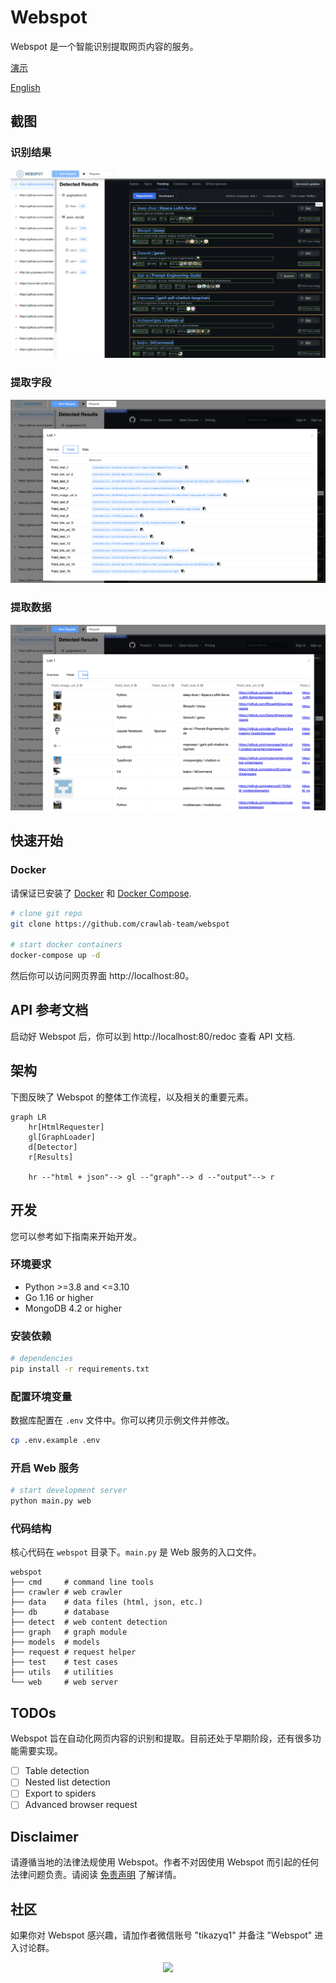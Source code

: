 # Webspot

Webspot 是一个智能识别提取网页内容的服务。

[演示](https://webspot.crawlab.net)

[English](https://github.com/crawlab-team/webspot)

## 截图

### 识别结果

![](./docs/screenshots/screenshot-result-list.png)

### 提取字段

![](./docs/screenshots/screenshot-extracted-fields.png)

### 提取数据

![](./docs/screenshots/screenshot-extracted-data.png)

## 快速开始

### Docker

请保证已安装了 [Docker](https://docs.docker.com/) 和 [Docker Compose](https://docs.docker.com/compose/).

```bash
# clone git repo
git clone https://github.com/crawlab-team/webspot

# start docker containers
docker-compose up -d
```

然后你可以访问网页界面 http://localhost:80。

## API 参考文档

启动好 Webspot 后，你可以到 http://localhost:80/redoc 查看 API 文档.

## 架构

下图反映了 Webspot 的整体工作流程，以及相关的重要元素。

```mermaid
graph LR
    hr[HtmlRequester]
    gl[GraphLoader]
    d[Detector]
    r[Results]

    hr --"html + json"--> gl --"graph"--> d --"output"--> r
```

## 开发

您可以参考如下指南来开始开发。

### 环境要求

- Python >=3.8 and <=3.10
- Go 1.16 or higher
- MongoDB 4.2 or higher

### 安装依赖

```bash
# dependencies
pip install -r requirements.txt
```

### 配置环境变量

数据库配置在 `.env` 文件中。你可以拷贝示例文件并修改。

```bash
cp .env.example .env
```

### 开启 Web 服务

```bash
# start development server
python main.py web
```

### 代码结构

核心代码在 `webspot` 目录下。`main.py` 是 Web 服务的入口文件。

```
webspot
├── cmd     # command line tools
├── crawler # web crawler
├── data    # data files (html, json, etc.)
├── db      # database
├── detect  # web content detection
├── graph   # graph module
├── models  # models
├── request # request helper
├── test    # test cases
├── utils   # utilities
└── web     # web server
```

## TODOs

Webspot 旨在自动化网页内容的识别和提取。目前还处于早期阶段，还有很多功能需要实现。

- [ ] Table detection
- [ ] Nested list detection
- [ ] Export to spiders
- [ ] Advanced browser request

## Disclaimer

请遵循当地的法律法规使用 Webspot。作者不对因使用 Webspot 而引起的任何法律问题负责。请阅读 [免责声明](./DISCLAIMER-zh.md)
了解详情。

## 社区

如果你对 Webspot 感兴趣，请加作者微信账号 "tikazyq1" 并备注 "Webspot" 进入讨论群。

<p align="center">
  <img src="https://crawlab.oss-cn-hangzhou.aliyuncs.com/gitbook/qrcode.png" height="360">
</p>

